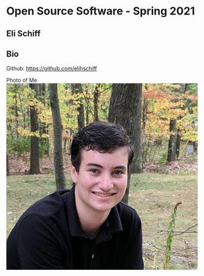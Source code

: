 # Open Source Software - Spring 2021
## Eli Schiff

## Bio
Github: https://github.com/elihschiff

Photo of Me ![Eli](eli.jpg)
